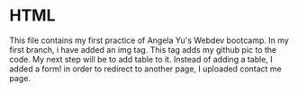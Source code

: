 # HTML
This file contains my first practice of Angela Yu's Webdev bootcamp.
In my first branch, i have added an img tag. This tag adds my github pic to the code.
My next step will be to add table to it.
Instead of adding a table, I added a form!
in order to redirect to another page, I uploaded contact me page.
